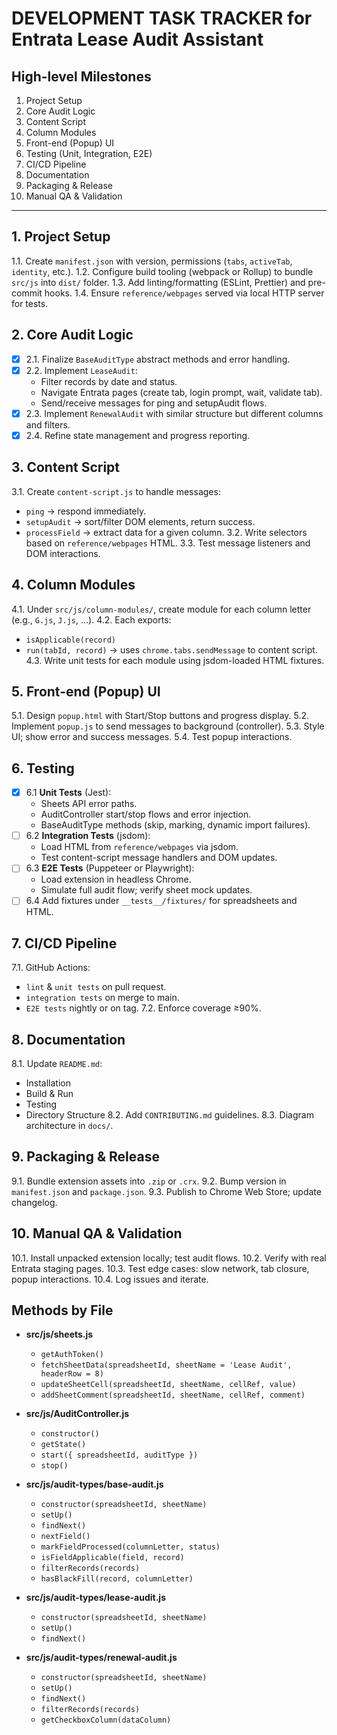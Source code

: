# DEVELOPMENT TASK TRACKER for Entrata Lease Audit Assistant

## High-level Milestones
1. Project Setup
2. Core Audit Logic
3. Content Script
4. Column Modules
5. Front-end (Popup) UI
6. Testing (Unit, Integration, E2E)
7. CI/CD Pipeline
8. Documentation
9. Packaging & Release
10. Manual QA & Validation

---

## 1. Project Setup
1.1. Create `manifest.json` with version, permissions (`tabs`, `activeTab`, `identity`, etc.).
1.2. Configure build tooling (webpack or Rollup) to bundle `src/js` into `dist/` folder.
1.3. Add linting/formatting (ESLint, Prettier) and pre-commit hooks.
1.4. Ensure `reference/webpages` served via local HTTP server for tests.

## 2. Core Audit Logic
- [x] 2.1. Finalize `BaseAuditType` abstract methods and error handling.
- [x] 2.2. Implement `LeaseAudit`:
  - Filter records by date and status.
  - Navigate Entrata pages (create tab, login prompt, wait, validate tab).
  - Send/receive messages for ping and setupAudit flows.
- [x] 2.3. Implement `RenewalAudit` with similar structure but different columns and filters.
- [x] 2.4. Refine state management and progress reporting.

## 3. Content Script
3.1. Create `content-script.js` to handle messages:
  - `ping` → respond immediately.
  - `setupAudit` → sort/filter DOM elements, return success.
  - `processField` → extract data for a given column.
3.2. Write selectors based on `reference/webpages` HTML.
3.3. Test message listeners and DOM interactions.

## 4. Column Modules
4.1. Under `src/js/column-modules/`, create module for each column letter (e.g., `G.js`, `J.js`, …).
4.2. Each exports:
  - `isApplicable(record)`
  - `run(tabId, record)` → uses `chrome.tabs.sendMessage` to content script.
4.3. Write unit tests for each module using jsdom-loaded HTML fixtures.

## 5. Front-end (Popup) UI
5.1. Design `popup.html` with Start/Stop buttons and progress display.
5.2. Implement `popup.js` to send messages to background (controller).
5.3. Style UI; show error and success messages.
5.4. Test popup interactions.

## 6. Testing
- [x] 6.1 **Unit Tests** (Jest):
  - Sheets API error paths.
  - AuditController start/stop flows and error injection.
  - BaseAuditType methods (skip, marking, dynamic import failures).
- [ ] 6.2 **Integration Tests** (jsdom):
  - Load HTML from `reference/webpages` via jsdom.
  - Test content-script message handlers and DOM updates.
- [ ] 6.3 **E2E Tests** (Puppeteer or Playwright):
  - Load extension in headless Chrome.
  - Simulate full audit flow; verify sheet mock updates.
- [ ] 6.4 Add fixtures under `__tests__/fixtures/` for spreadsheets and HTML.

## 7. CI/CD Pipeline
7.1. GitHub Actions:
  - `lint` & `unit tests` on pull request.
  - `integration tests` on merge to main.
  - `E2E tests` nightly or on tag.
7.2. Enforce coverage ≥90%.

## 8. Documentation
8.1. Update `README.md`:
  - Installation
  - Build & Run
  - Testing
  - Directory Structure
8.2. Add `CONTRIBUTING.md` guidelines.
8.3. Diagram architecture in `docs/`.

## 9. Packaging & Release
9.1. Bundle extension assets into `.zip` or `.crx`.
9.2. Bump version in `manifest.json` and `package.json`.
9.3. Publish to Chrome Web Store; update changelog.

## 10. Manual QA & Validation
10.1. Install unpacked extension locally; test audit flows.
10.2. Verify with real Entrata staging pages.
10.3. Test edge cases: slow network, tab closure, popup interactions.
10.4. Log issues and iterate.

## Methods by File
- **src/js/sheets.js**
  - `getAuthToken()`
  - `fetchSheetData(spreadsheetId, sheetName = 'Lease Audit', headerRow = 8)`
  - `updateSheetCell(spreadsheetId, sheetName, cellRef, value)`
  - `addSheetComment(spreadsheetId, sheetName, cellRef, comment)`

- **src/js/AuditController.js**
  - `constructor()`
  - `getState()`
  - `start({ spreadsheetId, auditType })`
  - `stop()`

- **src/js/audit-types/base-audit.js**
  - `constructor(spreadsheetId, sheetName)`
  - `setUp()`
  - `findNext()`
  - `nextField()`
  - `markFieldProcessed(columnLetter, status)`
  - `isFieldApplicable(field, record)`
  - `filterRecords(records)`
  - `hasBlackFill(record, columnLetter)`

- **src/js/audit-types/lease-audit.js**
  - `constructor(spreadsheetId, sheetName)`
  - `setUp()`
  - `findNext()`

- **src/js/audit-types/renewal-audit.js**
  - `constructor(spreadsheetId, sheetName)`
  - `setUp()`
  - `findNext()`
  - `filterRecords(records)`
  - `getCheckboxColumn(dataColumn)`
